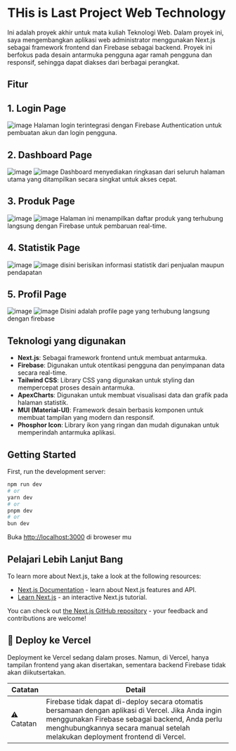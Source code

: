
# THis is Last Project Web Technology
Ini adalah proyek akhir untuk mata kuliah Teknologi Web. Dalam proyek ini, saya mengembangkan aplikasi web administrator menggunakan Next.js sebagai framework frontend dan Firebase sebagai backend. Proyek ini berfokus pada desain antarmuka pengguna agar ramah pengguna dan responsif, sehingga dapat diakses dari berbagai perangkat.


## Fitur
## 1. Login Page 
![image](https://github.com/user-attachments/assets/f89ca424-e9a4-4789-9082-61e7a8b54202)
Halaman login terintegrasi dengan Firebase Authentication untuk pembuatan akun dan login pengguna.

## 2. Dashboard Page
![image](https://github.com/user-attachments/assets/e149b70e-10f0-450a-ba9c-4065bbab7be0) 
![image](https://github.com/user-attachments/assets/831b8a4f-a1da-4f9e-8c52-dc3af87eb103)
Dashboard menyediakan ringkasan dari seluruh halaman utama yang ditampilkan secara singkat untuk akses cepat.

## 3. Produk Page
![image](https://github.com/user-attachments/assets/fbc03d87-193d-4ea3-9fd6-f89548b5d383)
![image](https://github.com/user-attachments/assets/af197261-eef5-4b17-81da-336ebbae0b71)
Halaman ini menampilkan daftar produk yang terhubung langsung dengan Firebase untuk pembaruan real-time.

## 4. Statistik Page
![image](https://github.com/user-attachments/assets/5fbbcaef-dc4f-4840-a6f9-1db46ad0c87e)
![image](https://github.com/user-attachments/assets/fe528fed-d495-4533-b6aa-97fc6564a9d8)
disini berisikan informasi statistik dari penjualan maupun pendapatan

## 5. Profil Page
![image](https://github.com/user-attachments/assets/91953c24-5d8c-4b59-9be5-0930725b8ca5)
![image](https://github.com/user-attachments/assets/0a5f30bd-2f5d-404a-ba62-82b5f546e804)
Disini adalah profile page yang terhubung langsung dengan firebase


## Teknologi yang digunakan

- **Next.js**: Sebagai framework frontend untuk membuat antarmuka.
- **Firebase**: Digunakan untuk otentikasi pengguna dan penyimpanan data secara real-time.
- **Tailwind CSS**: Library CSS yang digunakan untuk styling dan mempercepat proses desain antarmuka.
- **ApexCharts**: Digunakan untuk membuat visualisasi data dan grafik pada halaman statistik.
- **MUI (Material-UI)**: Framework desain berbasis komponen untuk membuat tampilan yang modern dan responsif.
- **Phosphor Icon**: Library ikon yang ringan dan mudah digunakan untuk memperindah antarmuka aplikasi.

## Getting Started

First, run the development server:

```bash
npm run dev
# or
yarn dev
# or
pnpm dev
# or
bun dev
```

Buka [http://localhost:3000](http://localhost:3000) di broweser mu


## Pelajari Lebih Lanjut Bang

To learn more about Next.js, take a look at the following resources:

- [Next.js Documentation](https://nextjs.org/docs) - learn about Next.js features and API.
- [Learn Next.js](https://nextjs.org/learn) - an interactive Next.js tutorial.

You can check out [the Next.js GitHub repository](https://github.com/vercel/next.js) - your feedback and contributions are welcome!

## 🚀 Deploy ke Vercel

Deployment ke Vercel sedang dalam proses. Namun, di Vercel, hanya tampilan frontend yang akan disertakan, sementara backend Firebase tidak akan diikutsertakan.


| Catatan        | Detail                                                                                       |
|----------------|-----------------------------------------------------------------------------------------------|
| ⚠️ Catatan     | Firebase tidak dapat di-deploy secara otomatis bersamaan dengan aplikasi di Vercel. Jika Anda ingin menggunakan Firebase sebagai backend, Anda perlu menghubungkannya secara manual setelah melakukan deployment frontend di Vercel. |
